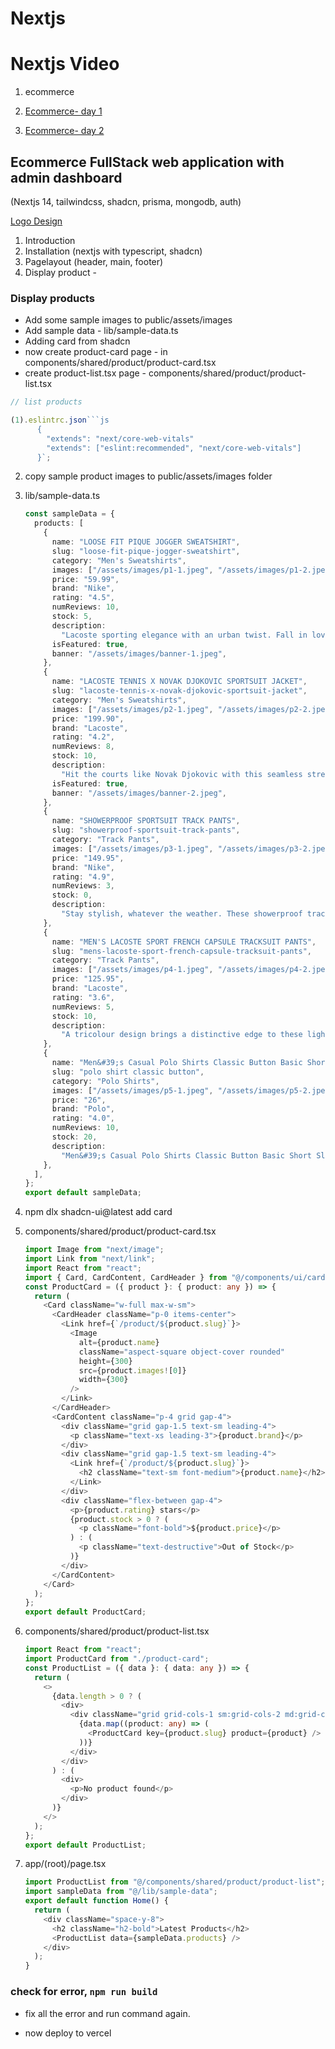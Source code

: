 # Nextjs

# Nextjs Video

1. ecommerce

1. [Ecommerce- day 1](https://youtu.be/zF7nlhBDxjk)

1. [Ecommerce- day 2](https://youtu.be/Cptfbvxk5Po)

## Ecommerce FullStack web application with admin dashboard

(Nextjs 14, tailwindcss, shadcn, prisma, mongodb, auth)

[Logo Design](https://logoipsum.com/)

1. Introduction
2. Installation (nextjs with typescript, shadcn)
3. Pagelayout (header, main, footer)
4. Display product -

### Display products

- Add some sample images to public/assets/images
- Add sample data - lib/sample-data.ts
- Adding card from shadcn
- now create product-card page - in components/shared/product/product-card.tsx
- create product-list.tsx page - components/shared/product/product-list.tsx

````js
// list products

(1).eslintrc.json```js
      {
        "extends": "next/core-web-vitals"
        "extends": ["eslint:recommended", "next/core-web-vitals"]
      }`;
````

2. copy sample product images to public/assets/images folder

3. lib/sample-data.ts

   ```ts
   const sampleData = {
     products: [
       {
         name: "LOOSE FIT PIQUE JOGGER SWEATSHIRT",
         slug: "loose-fit-pique-jogger-sweatshirt",
         category: "Men's Sweatshirts",
         images: ["/assets/images/p1-1.jpeg", "/assets/images/p1-2.jpeg"],
         price: "59.99",
         brand: "Nike",
         rating: "4.5",
         numReviews: 10,
         stock: 5,
         description:
           "Lacoste sporting elegance with an urban twist. Fall in love with this loose, cozy sweatshirt in super-comfortable double-face piqué.",
         isFeatured: true,
         banner: "/assets/images/banner-1.jpeg",
       },
       {
         name: "LACOSTE TENNIS X NOVAK DJOKOVIC SPORTSUIT JACKET",
         slug: "lacoste-tennis-x-novak-djokovic-sportsuit-jacket",
         category: "Men's Sweatshirts",
         images: ["/assets/images/p2-1.jpeg", "/assets/images/p2-2.jpeg"],
         price: "199.90",
         brand: "Lacoste",
         rating: "4.2",
         numReviews: 8,
         stock: 10,
         description:
           "Hit the courts like Novak Djokovic with this seamless stretch jacket, made to move your way.",
         isFeatured: true,
         banner: "/assets/images/banner-2.jpeg",
       },
       {
         name: "SHOWERPROOF SPORTSUIT TRACK PANTS",
         slug: "showerproof-sportsuit-track-pants",
         category: "Track Pants",
         images: ["/assets/images/p3-1.jpeg", "/assets/images/p3-2.jpeg"],
         price: "149.95",
         brand: "Nike",
         rating: "4.9",
         numReviews: 3,
         stock: 0,
         description:
           "Stay stylish, whatever the weather. These showerproof track pants are here to protect you from the rain. ",
       },
       {
         name: "MEN'S LACOSTE SPORT FRENCH CAPSULE TRACKSUIT PANTS",
         slug: "mens-lacoste-sport-french-capsule-tracksuit-pants",
         category: "Track Pants",
         images: ["/assets/images/p4-1.jpeg", "/assets/images/p4-2.jpeg"],
         price: "125.95",
         brand: "Lacoste",
         rating: "3.6",
         numReviews: 5,
         stock: 10,
         description:
           "A tricolour design brings a distinctive edge to these lightweight tracksuit pants made of diamond taffeta. ",
       },
       {
         name: "Men&#39;s Casual Polo Shirts Classic Button Basic Short Sleeve Shirt.",
         slug: "polo shirt classic button",
         category: "Polo Shirts",
         images: ["/assets/images/p5-1.jpeg", "/assets/images/p5-2.jpeg"],
         price: "26",
         brand: "Polo",
         rating: "4.0",
         numReviews: 10,
         stock: 20,
         description:
           "Men&#39;s Casual Polo Shirts Classic Button Basic Short Sleeve Shirt Solid Color Cotton Tees Golf Stylish Tops,  Cotton and polyester ",
       },
     ],
   };
   export default sampleData;
   ```

4. npm dlx shadcn-ui@latest add card

5. components/shared/product/product-card.tsx

   ```ts
   import Image from "next/image";
   import Link from "next/link";
   import React from "react";
   import { Card, CardContent, CardHeader } from "@/components/ui/card";
   const ProductCard = ({ product }: { product: any }) => {
     return (
       <Card className="w-full max-w-sm">
         <CardHeader className="p-0 items-center">
           <Link href={`/product/${product.slug}`}>
             <Image
               alt={product.name}
               className="aspect-square object-cover rounded"
               height={300}
               src={product.images![0]}
               width={300}
             />
           </Link>
         </CardHeader>
         <CardContent className="p-4 grid gap-4">
           <div className="grid gap-1.5 text-sm leading-4">
             <p className="text-xs leading-3">{product.brand}</p>
           </div>
           <div className="grid gap-1.5 text-sm leading-4">
             <Link href={`/product/${product.slug}`}>
               <h2 className="text-sm font-medium">{product.name}</h2>
             </Link>
           </div>
           <div className="flex-between gap-4">
             <p>{product.rating} stars</p>
             {product.stock > 0 ? (
               <p className="font-bold">${product.price}</p>
             ) : (
               <p className="text-destructive">Out of Stock</p>
             )}
           </div>
         </CardContent>
       </Card>
     );
   };
   export default ProductCard;
   ```

6. components/shared/product/product-list.tsx

   ```ts
   import React from "react";
   import ProductCard from "./product-card";
   const ProductList = ({ data }: { data: any }) => {
     return (
       <>
         {data.length > 0 ? (
           <div>
             <div className="grid grid-cols-1 sm:grid-cols-2 md:grid-cols-3 lg:grid-cols-4 gap-4">
               {data.map((product: any) => (
                 <ProductCard key={product.slug} product={product} />
               ))}
             </div>
           </div>
         ) : (
           <div>
             <p>No product found</p>
           </div>
         )}
       </>
     );
   };
   export default ProductList;
   ```

7. app/(root)/page.tsx

   ```ts
   import ProductList from "@/components/shared/product/product-list";
   import sampleData from "@/lib/sample-data";
   export default function Home() {
     return (
       <div className="space-y-8">
         <h2 className="h2-bold">Latest Products</h2>
         <ProductList data={sampleData.products} />
       </div>
     );
   }
   ```

### check for error, `npm run build`

- fix all the error and run command again.

- now deploy to vercel
